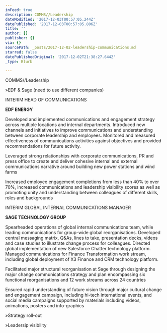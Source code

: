 ```yaml
---
inFeed: true
description: COMMS//Leadership
dateModified: '2017-12-03T00:57:05.244Z'
datePublished: '2017-12-03T00:57:05.806Z'
title: ''
author: []
publisher: {}
via: {}
sourcePath: _posts/2017-12-02-leadership-communications.md
starred: false
datePublishedOriginal: '2017-12-02T21:38:27.644Z'
_type: Blurb

---
```

COMMS//Leadership

»EDF & Sage (need to use different companies)

INTERIM HEAD OF COMMUNICATIONS

**EDF ENERGY**

Developed and implemented communications and engagement strategy across multiple locations and internal departments. Introduced new channels and initiatives to improve communications and understanding between corporate leadership and employees. Monitored and measured effectiveness of communications activities against objectives and provided recommendations for future activity.

Leveraged strong relationships with corporate communications, PR and press office to create and deliver cohesive internal and external communications narrative around building new power stations and wind farms

Increased employee engagement completions from less than 40% to over 70%, increased communications and leadership visibility scores as well as promoting unity and understanding between colleagues of different skills, roles and backgrounds

INTERIM GLOBAL INTERNAL COMMUNICATIONS MANAGER

**SAGE TECHNOLOGY GROUP**

Spearheaded operations of global internal communications team, while leading communications for group-wide global reorganisations. Developed central messaging matrix, Q&As, lines to take, presentation decks, videos and case studies to illustrate change process for colleagues. Directed global implementation of new Salesforce Chatter technology platform. Managed communications for Finance  Transformation work stream, including global deployment of X3 Finance and CRM technology platform.

Facilitated major structural reorganisation at Sage through designing the major change communications strategy and plan encompassing six functional reorganisations and 12 work streams across 24 countries

Ensured rapid understanding of future vision through major cultural change and engagement campaign, including hi-tech international events, and social media campaigns supported by materials including videos, animations, posters and info-graphics

»Strategy roll-out

»Leadersip visibility
